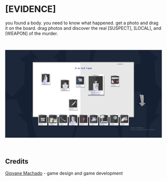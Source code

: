 # [EVIDENCE]
you found a body. you need to know what happened. get a photo and drag it on the board. drag photos and discover the real [SUSPECT], [LOCAL], and [WEAPON] of the murder. 

<br>

<p align="center"> 
  <img src="/print1.png" alt="Game gif">
</p>

<br>
<!--
<details open="open">
  <summary>Table of Contents</summary>
  <ul>
    <li><a href="#-about-the-game"> About the game</a></li>
    <li><a href="#-how-to-play"> How to play</a></li>
    <li><a href="#-game-design"> Game design</a></li>
    <li><a href="#-game-development"> Game development</a></li>
    <li><a href="#-credits"> Credits</a></li>
  </ul>
</details>

<br>


<h2 id="#about-the-game"> About the game</h2>
Game description, to non-tech people and players in general.

<br>
<br>

<h2 id="#how-to-play"> How to play</h2>
Game tutorial, for everyone.

<br>
<br>

<h2 id="#game-design"> Game design</h2>
Game design ideas about the game, references and etc.

<br>
<br>

<h2 id="#game-development"> Game development</h2>
Game development ideas about the game, highlights and etc.
Created for Brackeys Game Jam 2022.1

<br>
<br>
-->
<h2 id="#credits"> Credits</h2>
<a href="https://github.com/giovanemachado"> Giovane Machado</a> - game design and game development
